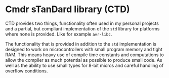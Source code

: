 # Cmdr sTanDard library (CTD)
CTD provides two things, functionality often used in my personal projects and a partial, but compliant implementation of the `std` library for platforms where none is provided. Like for example `avr-libc`.

The functionality that is provided in addition to the `std` implementation is designed to work on microcontrollers with small program memory and tight RAM. This means heavy use of compile time constants and computations to allow the compiler as much potential as possible to produce small code. As well as the ability to use small types for 8-bit micros and careful handling of overflow conditions.
